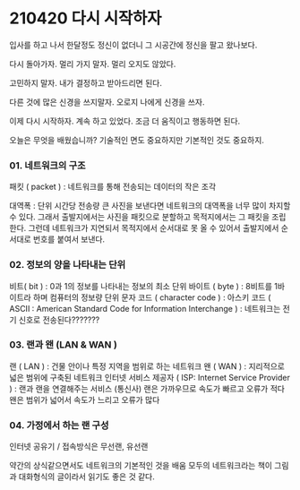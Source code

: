 # 210420 다시 시작하자

입사를 하고 나서 한달정도 정신이 없더니
그 시공간에 정신을 팔고 왔나보다.

다시 돌아가자.
멀리 가지 말자. 
멀리 오지도 않았다.

고민하지 말자.
내가 결정하고 받아드리면 된다.

다른 것에 많은 신경을 쓰지말자.
오로지 나에게 신경을 쓰자.

이제 다시 시작하자.
계속 하고 있었다. 조금 더 움직이고 행동하면 된다.


오늘은 무엇을 배웠습니까?
기술적인 면도 중요하지만 기본적인 것도 중요하지.

### 01. 네트워크의 구조

패킷 ( packet ) : 네트워크를 통해 전송되는 데이터의 작은 조각

대역폭 : 단위 시간당 전송량
큰 사진을 보낸다면 네트워크의 대역폭을 너무 많이 차지할 수 있다.
그래서 출발지에서는 사진을 패킷으로 분할하고
목적지에서는 그 패킷을 조립한다.
그런데 네트워크가 지연되서 목적지에서 순서대로 못 올 수 있어서
출발지에서 순서대로 번호를 붙여서 보낸다.

### 02. 정보의 양을 나타내는 단위

비트( bit ) : 0과 1의 정보를 나타내는 정보의 최소 단위
바이트 ( byte ) : 8비트를 1바이트라 하며 컴퓨터의 정보량 단위
문자 코드 ( character code ) :
아스키 코드 ( ASCII : American Standard Code for Information Interchange ) :
네트워크는 전기 신호로 전송된다???????

### 03. 랜과 왠 (LAN & WAN )

랜 ( LAN ) : 건물 안이나 특정 지역을 범위로 하는 네트워크
왠 ( WAN ) : 지리적으로 넓은 범위에 구축된 네트워크
인터넷 서비스 제공자 ( ISP: Internet Service Provider ) : 랜과 랜을 연결해주는 서비스 (통신사)
랜은 가까우므로 속도가 빠르고 오류가 적다
왠은 범위가 넓어서 속도가 느리고 오류가 많다

### 04. 가정에서 하는 랜 구성

인터넷 공유기 /  접속방식은 무선랜, 유선랜

약간의 상식같으면서도 네트워크의 기본적인 것을 배움
모두의 네트워크라는 책이 그림과 대화형식의 글이라서 읽기도 좋은 것 같다.